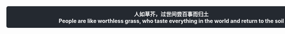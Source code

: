 <ul style="background: #242930; color: white; display: flex; flex-direction: column; padding: 10px; text-align: center; border-radius: 5px; margin: 0 0 5px 0; width: 846.67px">
<b>人如草芥，过世间尝百事而归土</b>
<b>People are like worthless grass, who taste everything in the world and return to the soil</b>
</ul>